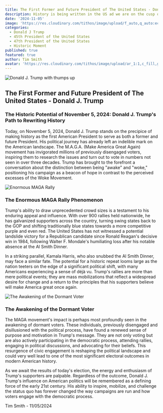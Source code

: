 ```yaml
---
title: The First Former and Future President of The United States - Donald J. Trump
description: History is being written in the US ad we are on the cusp of re-electing Donald J. Trump the first former and future President of The United States.
date: '2024-11-05'
image: 'https://res.cloudinary.com/tithos/image/upload/f_auto,q_auto:eco/v1730790237/Donald_Trump_July_2016_Getty_Images_ecwnh8.avif'
categories:
  - Donald J Trump
  - 45th President of the United States
  - 47th President of the United States
  - Historic Moment
published: true
featured: true
author: Tim Smith
avatar: 'https://res.cloudinary.com/tithos/image/upload/ar_1:1,c_fill,g_auto,q_auto:eco,r_max,w_100/v1703907649/me_f8wxaa.avif'
---
```


<script>
  import { ExternalLink, Image } from '../lib';
</script>

<Image
  src="https://res.cloudinary.com/tithos/image/upload/f_auto,q_auto:eco/v1730790237/Donald_Trump_July_2016_Getty_Images_ecwnh8.avif"
  alt="Donald J. Trump with thumps up"
/>

## The First Former and Future President of The United States - Donald J. Trump

### The Historic Potential of November 5, 2024: Donald J. Trump's Path to Rewriting History

Today, on November 5, 2024, Donald J. Trump stands on the precipice of making history as the first American President to serve as both a former and future President. His political journey has already left an indelible mark on the American landscape. The M.A.G.A. (Make America Great Again) movement has invigorated millions of previously disengaged voters, inspiring them to research the issues and turn out to vote in numbers not seen in over three decades. Trump has brought to the forefront a conversation about the distinction between being "awake" and "woke," positioning his campaign as a beacon of hope in contrast to the perceived excesses of the Woke Movement.

<Image
  src="https://res.cloudinary.com/tithos/image/upload/e_enhance,f_auto,q_auto:eco/v1730384109/Trump_MSG_1_ecleru.jpg"
  alt="Enormous MAGA Rally"
/>

### The Enormous MAGA Rally Phenomenon

Trump's ability to draw unprecedented crowd sizes is a testament to his enduring appeal and influence. With over 900 rallies held nationwide, he has galvanized supporters across the country, turning swing states back to the GOP and shifting traditionally blue states towards a more competitive purple and even red. The United States has not witnessed a potential landslide victory for a Republican candidate since Ronald Reagan's decisive win in 1984, following Walter F. Mondale's humiliating loss after his notable absence at the Al Smith Dinner.

In a striking parallel, Kamala Harris, who also snubbed the Al Smith Dinner, may face a similar fate. The potential for a historic repeat looms large as the nation teeters on the edge of a significant political shift, with many Americans experiencing a sense of déjà vu. Trump's rallies are more than mere political events; they are mass mobilizations that reflect a widespread desire for change and a return to the principles that his supporters believe will make America great once again.

<Image
  src="https://res.cloudinary.com/tithos/image/upload/c_scale,f_auto,q_auto:good,w_1200/v1730792976/The_Awakening_1915_Restoration_iaxoze.jpg"
  alt="The Awakening of the Dormant Voter"
/>

### The Awakening of the Dormant Voter

The MAGA movement's impact is perhaps most profoundly seen in the awakening of dormant voters. These individuals, previously disengaged and disillusioned with the political process, have found a renewed sense of purpose and motivation in Trump's message. They are not only voting but are also actively participating in the democratic process, attending rallies, engaging in political discussions, and advocating for their beliefs. This resurgence of civic engagement is reshaping the political landscape and could very well lead to one of the most significant electoral outcomes in modern American history.

As we await the results of today's election, the energy and enthusiasm of Trump's supporters are palpable. Regardless of the outcome, Donald J. Trump's influence on American politics will be remembered as a defining force of the early 21st century. His ability to inspire, mobilize, and challenge the status quo has forever changed the way campaigns are run and how voters engage with the democratic process.

Tim Smith - 11/05/2024